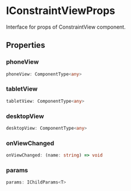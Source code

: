 # IConstraintViewProps

Interface for props of ConstraintView component.

## Properties

### phoneView

```ts
phoneView: ComponentType<any>
```

### tabletView

```ts
tabletView: ComponentType<any>
```

### desktopView

```ts
desktopView: ComponentType<any>
```

### onViewChanged

```ts
onViewChanged: (name: string) => void
```

### params

```ts
params: IChildParams<T>
```
